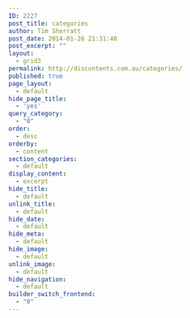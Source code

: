 ```yaml
---
ID: 2227
post_title: categories
author: Tim Sherratt
post_date: 2014-01-26 21:31:48
post_excerpt: ""
layout:
  - grid3
permalink: http://discontents.com.au/categories/
published: true
page_layout:
  - default
hide_page_title:
  - 'yes'
query_category:
  - "0"
order:
  - desc
orderby:
  - content
section_categories:
  - default
display_content:
  - excerpt
hide_title:
  - default
unlink_title:
  - default
hide_date:
  - default
hide_meta:
  - default
hide_image:
  - default
unlink_image:
  - default
hide_navigation:
  - default
builder_switch_frontend:
  - "0"
---
```

